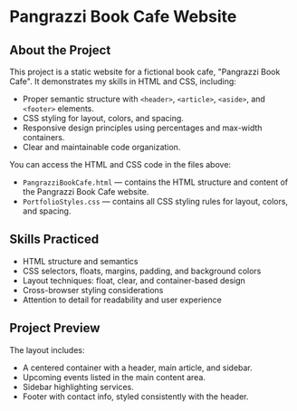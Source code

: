 # Pangrazzi Book Cafe Website

## About the Project
This project is a static website for a fictional book cafe, "Pangrazzi Book Cafe". It demonstrates my skills in HTML and CSS, including:

- Proper semantic structure with `<header>`, `<article>`, `<aside>`, and `<footer>` elements.
- CSS styling for layout, colors, and spacing.
- Responsive design principles using percentages and max-width containers.
- Clear and maintainable code organization.

You can access the HTML and CSS code in the files above:
- `PangrazziBookCafe.html` — contains the HTML structure and content of the Pangrazzi Book Cafe website.
- `PortfolioStyles.css` — contains all CSS styling rules for layout, colors, and spacing.

## Skills Practiced
- HTML structure and semantics
- CSS selectors, floats, margins, padding, and background colors
- Layout techniques: float, clear, and container-based design
- Cross-browser styling considerations
- Attention to detail for readability and user experience

## Project Preview
The layout includes:

- A centered container with a header, main article, and sidebar.
- Upcoming events listed in the main content area.
- Sidebar highlighting services.
- Footer with contact info, styled consistently with the header.
